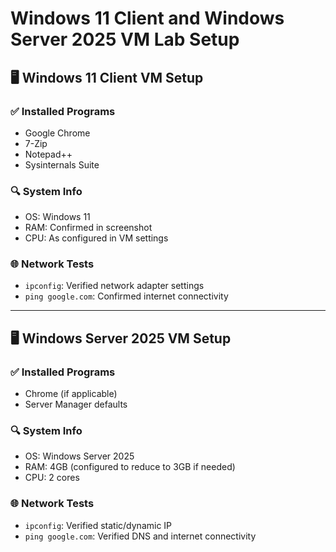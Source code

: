# Windows 11 Client and Windows Server 2025 VM Lab Setup

## 🖥️ Windows 11 Client VM Setup

### ✅ Installed Programs
- Google Chrome
- 7-Zip
- Notepad++
- Sysinternals Suite

### 🔍 System Info
- OS: Windows 11
- RAM: Confirmed in screenshot
- CPU: As configured in VM settings

### 🌐 Network Tests
- `ipconfig`: Verified network adapter settings
- `ping google.com`: Confirmed internet connectivity

---

## 🖥️ Windows Server 2025 VM Setup

### ✅ Installed Programs
- Chrome (if applicable)
- Server Manager defaults

### 🔍 System Info
- OS: Windows Server 2025
- RAM: 4GB (configured to reduce to 3GB if needed)
- CPU: 2 cores

### 🌐 Network Tests
- `ipconfig`: Verified static/dynamic IP
- `ping google.com`: Verified DNS and internet connectivity
